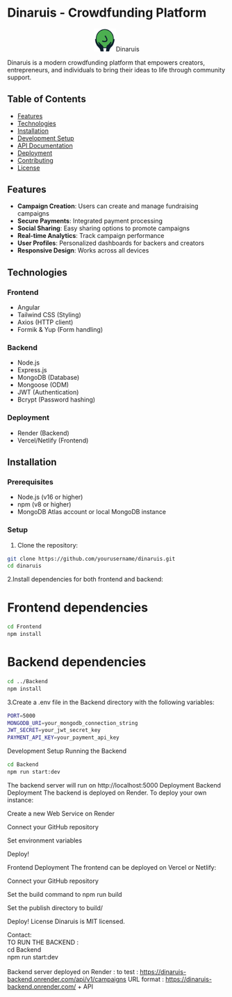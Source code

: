 # Dinaruis - Crowdfunding Platform


<div align="center">
    <img src="Frontend/public/logo.png" alt="Logo" width="10%" height="10%">Dinaruis
</div>

Dinaruis is a modern crowdfunding platform that empowers creators, entrepreneurs, and individuals to bring their ideas to life through community support.

## Table of Contents
- [Features](#features)
- [Technologies](#technologies)
- [Installation](#installation)
- [Development Setup](#development-setup)
- [API Documentation](#api-documentation)
- [Deployment](#deployment)
- [Contributing](#contributing)
- [License](#license)

## Features

- **Campaign Creation**: Users can create and manage fundraising campaigns
- **Secure Payments**: Integrated payment processing
- **Social Sharing**: Easy sharing options to promote campaigns
- **Real-time Analytics**: Track campaign performance
- **User Profiles**: Personalized dashboards for backers and creators
- **Responsive Design**: Works across all devices

## Technologies

### Frontend
- Angular
- Tailwind CSS (Styling)
- Axios (HTTP client)
- Formik & Yup (Form handling)

### Backend
- Node.js
- Express.js
- MongoDB (Database)
- Mongoose (ODM)
- JWT (Authentication)
- Bcrypt (Password hashing)

### Deployment
- Render (Backend)
- Vercel/Netlify (Frontend)

## Installation

### Prerequisites
- Node.js (v16 or higher)
- npm (v8 or higher)
- MongoDB Atlas account or local MongoDB instance

### Setup

1. Clone the repository:
```bash
git clone https://github.com/yourusername/dinaruis.git
cd dinaruis
```
2.Install dependencies for both frontend and backend:

# Frontend dependencies
```bash
cd Frontend
npm install
```

# Backend dependencies
```bash
cd ../Backend
npm install
```
3.Create a .env file in the Backend directory with the following variables:
```bash
PORT=5000
MONGODB_URI=your_mongodb_connection_string
JWT_SECRET=your_jwt_secret_key
PAYMENT_API_KEY=your_payment_api_key
```
Development Setup
Running the Backend
```bash
cd Backend
npm run start:dev
```
The backend server will run on http://localhost:5000
Deployment
Backend Deployment
The backend is deployed on Render. To deploy your own instance:

Create a new Web Service on Render

Connect your GitHub repository

Set environment variables

Deploy!

Frontend Deployment
The frontend can be deployed on Vercel or Netlify:

Connect your GitHub repository

Set the build command to npm run build

Set the publish directory to build/

Deploy!
License
Dinaruis is MIT licensed.

Contact: 
<br>
TO RUN THE BACKEND : <br>
cd Backend <br>
npm run start:dev <br>
<br> 
Backend server deployed on Render : 
to test : https://dinaruis-backend.onrender.com/api/v1/campaigns
URL format :  https://dinaruis-backend.onrender.com/ + API
